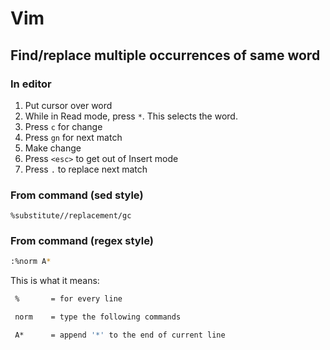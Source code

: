 # Vim

## Find/replace multiple occurrences of same word

### In editor

1. Put cursor over word
2. While in Read mode, press `*`. This selects the word.
3. Press `c` for change
4. Press `gn` for next match
5. Make change
6. Press `<esc>` to get out of Insert mode
7. Press `.` to replace next match

### From command (sed style)

`%substitute//replacement/gc`

### From command (regex style)

```bash
:%norm A*
```

This is what it means:

```bash
 %       = for every line

 norm    = type the following commands

 A*      = append '*' to the end of current line
 ```
